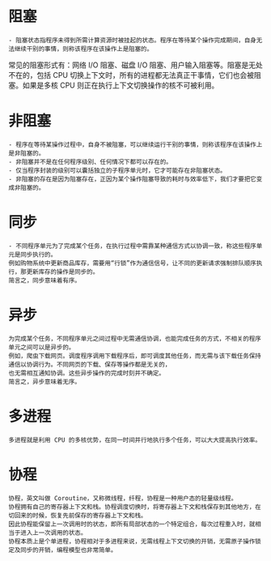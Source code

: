 # 阻塞
    - 阻塞状态指程序未得到所需计算资源时被挂起的状态。程序在等待某个操作完成期间，自身无法继续干别的事情，则称该程序在该操作上是阻塞的。  
常见的阻塞形式有：网络 I/O 阻塞、磁盘 I/O 阻塞、用户输入阻塞等。阻塞是无处不在的，包括 CPU 切换上下文时，所有的进程都无法真正干事情，它们也会被阻塞。如果是多核 CPU 则正在执行上下文切换操作的核不可被利用。

# 非阻塞
    - 程序在等待某操作过程中，自身不被阻塞，可以继续运行干别的事情，则称该程序在该操作上是非阻塞的。  
    - 非阻塞并不是在任何程序级别、任何情况下都可以存在的。  
    - 仅当程序封装的级别可以囊括独立的子程序单元时，它才可能存在非阻塞状态。  
    - 非阻塞的存在是因为阻塞存在，正因为某个操作阻塞导致的耗时与效率低下，我们才要把它变成非阻塞的。  

# 同步  
    - 不同程序单元为了完成某个任务，在执行过程中需靠某种通信方式以协调一致，称这些程序单元是同步执行的。
    例如购物系统中更新商品库存，需要用“行锁”作为通信信号，让不同的更新请求强制排队顺序执行，那更新库存的操作是同步的。
    简言之，同步意味着有序。

# 异步
    为完成某个任务，不同程序单元之间过程中无需通信协调，也能完成任务的方式，不相关的程序单元之间可以是异步的。  
    例如，爬虫下载网页。调度程序调用下载程序后，即可调度其他任务，而无需与该下载任务保持通信以协调行为。不同网页的下载、保存等操作都是无关的，
    也无需相互通知协调。这些异步操作的完成时刻并不确定。  
    简言之，异步意味着无序。  

# 多进程
    多进程就是利用 CPU 的多核优势，在同一时间并行地执行多个任务，可以大大提高执行效率。  

# 协程
    协程，英文叫做 Coroutine，又称微线程，纤程，协程是一种用户态的轻量级线程。
    协程拥有自己的寄存器上下文和栈。协程调度切换时，将寄存器上下文和栈保存到其他地方，在切回来的时候，恢复先前保存的寄存器上下文和栈。
    因此协程能保留上一次调用时的状态，即所有局部状态的一个特定组合，每次过程重入时，就相当于进入上一次调用的状态。
    协程本质上是个单进程，协程相对于多进程来说，无需线程上下文切换的开销，无需原子操作锁定及同步的开销，编程模型也非常简单。
